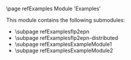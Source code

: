\page refExamples Module 'Examples'

This module contains the following submodules:

- \subpage refExamplesflp2epn
- \subpage refExamplesflp2epn-distributed
- \subpage refExamplesExampleModule1
- \subpage refExamplesExampleModule2

